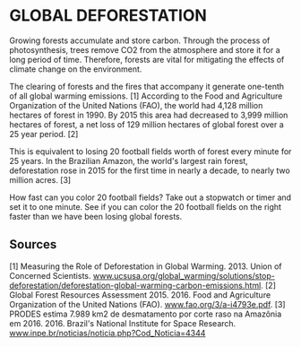 # GLOBAL DEFORESTATION

Growing forests accumulate and store carbon. Through the process of photosynthesis, trees remove CO2 from the atmosphere and store it for a long period of time. Therefore, forests are vital for mitigating the effects of climate change on the environment.

The clearing of forests and the fires that accompany it generate one-tenth of all global warming emissions. [1] According to the Food and Agriculture Organization of the United Nations (FAO), the world had 4,128 million hectares of forest in 1990. By 2015 this area had decreased to 3,999 million hectares of forest, a net loss of 129 million hectares of global forest over a 25 year period. [2]

This is equivalent to losing 20 football fields worth of forest every minute for 25 years. In the Brazilian Amazon, the world's largest rain forest, deforestation rose in 2015 for the first time in nearly a decade, to nearly two million acres. [3]

How fast can you color 20 football fields? Take out a stopwatch or timer and set it to one minute. See if you can color the 20 football fields on the right faster than we have been losing global forests.

## Sources

[1] Measuring the Role of Deforestation in Global Warming. 2013. Union of Concerned Scientists. www.ucsusa.org/global_warming/solutions/stop-deforestation/deforestation-global-warming-carbon-emissions.html.
[2] Global Forest Resources Assessment 2015. 2016. Food and Agriculture Organization of the United Nations (FAO). www.fao.org/3/a-i4793e.pdf.
[3] PRODES estima 7.989 km2 de desmatamento por corte raso na Amazônia em 2016. 2016. Brazil's National Institute for Space Research. www.inpe.br/noticias/noticia.php?Cod_Noticia=4344
